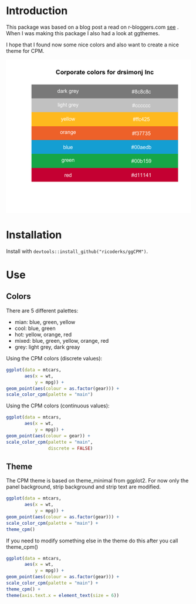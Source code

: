 # Introduction

This package was based on a blog post a read on r-bloggers.com [see](https://www.r-bloggers.com/creating-corporate-colour-palettes-for-ggplot2/) . When I was making this package I also had a look at ggthemes.

I hope that I found now some nice colors and also want to create a nice theme for CPM.

![Colors used in this package](./colors.png)

# Installation

Install with `devtools::install_github("ricoderks/ggCPM")`.

# Use

## Colors

There are 5 different palettes:

- mian: blue, green, yellow
- cool: blue, green
- hot: yellow, orange, red
- mixed: blue, green, yellow, orange, red
- grey: light grey, dark greay

Using the CPM colors (discrete values):

```r
ggplot(data = mtcars,
       aes(x = wt,
           y = mpg)) +
geom_point(aes(colour = as.factor(gear))) +
scale_color_cpm(palette = "main")
```

Using the CPM colors (continuous values):

```r
ggplot(data = mtcars,
       aes(x = wt,
           y = mpg)) +
geom_point(aes(colour = gear)) +
scale_color_cpm(palette = "main",
                discrete = FALSE)
```

## Theme

The CPM theme is based on theme_minimal from ggplot2. For now only the panel background, strip background and strip text are modified.

```r
ggplot(data = mtcars,
       aes(x = wt,
           y = mpg)) +
geom_point(aes(colour = as.factor(gear))) +
scale_color_cpm(palette = "main") +
theme_cpm()
```

If you need to modify something else in the theme do this after you call theme_cpm()

```r
ggplot(data = mtcars,
       aes(x = wt,
           y = mpg)) +
geom_point(aes(colour = as.factor(gear))) +
scale_color_cpm(palette = "main") +
theme_cpm() +
theme(axis.text.x = element_text(size = 6))
```
